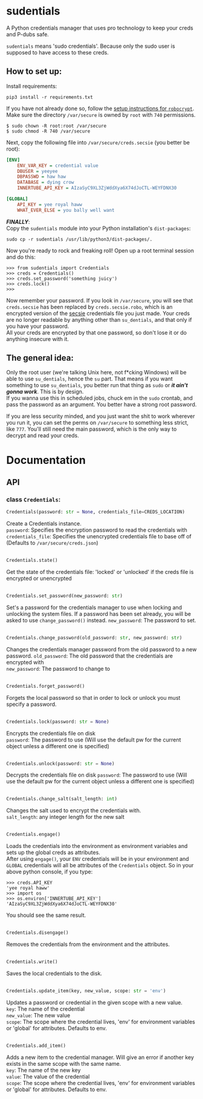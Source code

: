 # sudentials
A Python credentials manager that uses pro technology to keep your creds and P-dubs safe.

`sudentials` means 'sudo credentials'. Because only the sudo user is supposed to have access to these creds.


## How to set up:
Install requirements:
```console
pip3 install -r requirements.txt
```
If you have not already done so, follow the [setup instructions for `robocrypt`](https://github.com/noahbroyles/Robocrypt#setup).  
Make sure the directory `/var/secure` is owned by `root` with `740` permissions.
```console
$ sudo chown -R root:root /var/secure
$ sudo chmod -R 740 /var/secure
```

Next, copy the following file into `/var/secure/creds.secsie` (you better be root):
```ini
[ENV]
	ENV_VAR_KEY = credential value
	DBUSER = yeeyee
	DBPASSWD = haw haw
	DATABASE = dying crow
	INNERTUBE_API_KEY = AIzaSyC9XL3ZjWddXya6X74dJoCTL-WEYFDNX30

[GLOBAL]
	API_KEY = yee royal haww
	WHAT_EVER_ELSE = you bally well want
```
***FINALLY***:  
Copy the `sudentials` module into your Python installation's `dist-packages`:
```console
sudo cp -r sudentials /usr/lib/python3/dist-packages/.
```
Now you're ready to rock and freaking roll! Open up a root terminal session and do this:
```pycon
>>> from sudentials import Credentials
>>> creds = Credentials()
>>> creds.set_password('something juicy')
>>> creds.lock()
>>>
```
Now remember your password. If you look in `/var/secure`, you will see that `creds.secsie` has been replaced by `creds.secsie.robo`, which is an encrypted version of the [secsie](https://github.com/noahbroyles/secsie-conf) credentials file you just made.
Your creds are no longer readable by anything other than `su_dentials`, and that only if you have your password.  
All your creds are encrypted by that one password, so don't lose it or do anything insecure with it.

## The general idea:
Only the root user (we're talking Unix here, not f*cking Windows) will be able to use `su_dentials`, hence the `su` part. That means if you want something to use `su_dentials`, 
you better run that thing as `sudo` or ***it ain't gonna work***. This is by design.  
If you wanna use this in scheduled jobs, chuck em in the `sudo` crontab, and pass the password as an argument. You better have a strong root password.

If you are less security minded, and you just want the shit to work wherever you run it, you can set the perms on `/var/secure` to something less strict, like `777`. You'll still need the main password, which is the only way to decrypt and read your creds.

# Documentation
## API
### class `Credentials`:
```python
Credentials(password: str = None, credentials_file=CREDS_LOCATION)
```
Create a Credentials instance.  
`password`: Specifies the encryption password to read the credentials with  
`credentials_file`: Specifies the unencrypted credentials file to base off of (Defaults to `/var/secure/creds.json`)
<br>
<br>
```python
Credentials.state()
```
Get the state of the credentials file: 'locked' or 'unlocked' if the creds file is encrypted or unencrypted
<br>
<br>
```python
Credentials.set_password(new_password: str)
```
Set's a password for the credentials manager to use when locking and unlocking the system files.
If a password has been set already, you will be asked to use `change_password()` instead.
`new_password`: The password to set.
<br>
<br>
```python
Credentials.change_password(old_password: str, new_password: str)
```
Changes the credentials manager password from the old password to a new password.
`old_password`: The old password that the credentials are encrypted with  
`new_password`: The password to change to
<br>
<br>
```python
Credentials.forget_password()
```
Forgets the local password so that in order to lock or unlock you must specify a password.
<br>
<br>
```python
Credentials.lock(password: str = None)
```
Encrypts the credentials file on disk  
`password`: The password to use (Will use the default pw for the current object unless a different one is specified)
<br>
<br>
```python
Credentials.unlock(password: str = None)
```
Decrypts the credentials file on disk
`password`: The password to use (Will use the default pw for the current object unless a different one is specified)
<br>
<br>
```python
Credentials.change_salt(salt_length: int)
```
Changes the salt used to encrypt the credentials with.  
`salt_length`: any integer length for the new salt
<br>
<br>
```python
Credentials.engage()
```
Loads the credentials into the environment as environment variables and sets up the global creds as attributes.  
After using `engage()`, your `ENV` credentials will be in your environment and `GLOBAL` credentials will all be attributes of the `Credentials` object. So in your above python console, if you type:
```pycon
>>> creds.API_KEY
'yee royal haww'
>>> import os
>>> os.environ['INNERTUBE_API_KEY']
'AIzaSyC9XL3ZjWddXya6X74dJoCTL-WEYFDNX30'
```
You should see the same result.
<br>
<br>
```python
Credentials.disengage()
```
Removes the credentials from the environment and the attributes.
<br>
<br>
```python
Credentials.write()
```
Saves the local credentials to the disk.
<br>
<br>
```python
Credentials.update_item(key, new_value, scope: str = 'env')
```
Updates a password or credential in the given scope with a new value.  
`key`: The name of the credential  
`new_value`: The new value  
`scope`: The scope where the credential lives, 'env' for environment variables or 'global' for attributes. Defaults to env.
<br>
<br>
```python
Credentials.add_item()
```
Adds a new item to the credential manager. Will give an error if another key exists in the same scope with the same name.  
`key`: The name of the new key  
`value`: The value of the credential  
`scope`: The scope where the credential lives, 'env' for environment variables or 'global' for attributes. Defaults to env.
